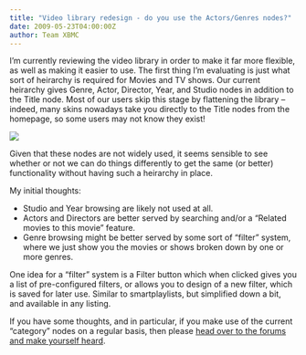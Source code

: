 ```yaml
---
title: "Video library redesign - do you use the Actors/Genres nodes?"
date: 2009-05-23T04:00:00Z
author: Team XBMC
---
```


I’m currently reviewing the video library in order to make it far more flexible, as well as making it easier to use. The first thing I’m evaluating is just what sort of heirarchy is required for Movies and TV shows. Our current heirarchy gives Genre, Actor, Director, Year, and Studio nodes in addition to the Title node. Most of our users skip this stage by flattening the library – indeed, many skins nowadays take you directly to the Title nodes from the homepage, so some users may not know they exist!

[![](/sites/default/files/uploads/genre_node.webp)](/sites/default/files/uploads/genre_node.webp)

Given that these nodes are not widely used, it seems sensible to see whether or not we can do things differently to get the same (or better) functionality without having such a heirarchy in place.

My initial thoughts:

- Studio and Year browsing are likely not used at all.
- Actors and Directors are better served by searching and/or a “Related movies to this movie” feature.
- Genre browsing might be better served by some sort of “filter” system, where we just show you the movies or shows broken down by one or more genres.

One idea for a “filter” system is a Filter button which when clicked gives you a list of pre-configured filters, or allows you to design of a new filter, which is saved for later use. Similar to smartplaylists, but simplified down a bit, and available in any listing.

If you have some thoughts, and in particular, if you make use of the current “category” nodes on a regular basis, then please [head over to the forums and make yourself heard](https://forum.kodi.tv/showthread.php?tid=51605).
